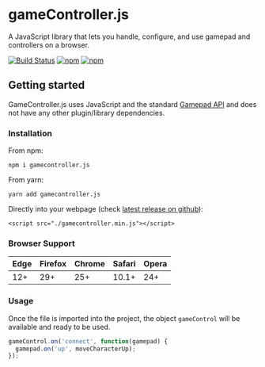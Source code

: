 # gameController.js

A JavaScript library that lets you handle, configure, and use gamepad and controllers on a browser.

[![Build Status](https://travis-ci.org/alvaromontoro/gamecontrol.svg?branch=master)](https://travis-ci.org/alvaromontoro/gamecontrol)
[![npm](https://img.shields.io/npm/v/gamecontroller.js.svg)](https://www.npmjs.com/package/gamecontroller.js)
[![npm](https://img.shields.io/npm/l/gamecontroller.js.svg)](https://www.npmjs.com/package/gamecontroller.js)

## Getting started

GameController.js uses JavaScript and the standard [Gamepad API](https://w3c.github.io/gamepad/) and does not have any other plugin/library dependencies.

### Installation

From npm:

```
npm i gamecontroller.js
```

From yarn:

```
yarn add gamecontroller.js
```

Directly into your webpage (check [latest release on github](https://github.com/alvaromontoro/gamecontroller.js/releases)):

```
<script src="./gamecontroller.min.js"></script>
```

### Browser Support

| Edge | Firefox | Chrome | Safari | Opera |
| ---- | ------- | ------ | ------ | ----- |
| 12+  | 29+     | 25+    | 10.1+  | 24+   |

### Usage

Once the file is imported into the project, the object `gameControl` will be available and ready to be used.

```javascript
gameControl.on('connect', function(gamepad) {
  gamepad.on('up', moveCharacterUp);
});
```
